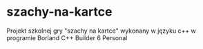 # szachy-na-kartce
Projekt szkolnej gry "szachy na kartce" 
wykonany w języku c++ w programie Borland C++ Builder 6 Personal
